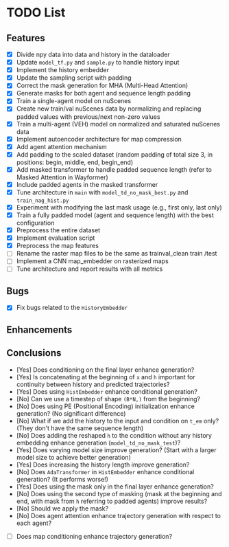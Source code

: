 # TODO List

## Features
- [x] Divide npy data into data and history in the dataloader
- [x] Update `model_tf.py` and `sample.py` to handle history input
- [x] Implement the history embedder
- [x] Update the sampling script with padding
- [x] Correct the mask generation for MHA (Multi-Head Attention)
- [x] Generate masks for both agent and sequence length padding
- [x] Train a single-agent model on nuScenes
- [x] Create new train/val nuScenes data by normalizing and replacing padded values with previous/next non-zero values
- [x] Train a multi-agent (VEH) model on normalized and saturated nuScenes data
- [x] Implement autoencoder architecture for map compression
- [x] Add agent attention mechanism
- [x] Add padding to the scaled dataset (random padding of total size 3, in positions: begin, middle, end, begin_end)
- [x] Add masked transformer to handle padded sequence length (refer to Masked Attention in Wayformer)
- [x] Include padded agents in the masked transformer
- [x] Tune architecture in `main` with `model_td_no_mask_best.py` and `train_nag_hist.py`
- [x] Experiment with modifying the last mask usage (e.g., first only, last only)
- [x] Train a fully padded model (agent and sequence length) with the best configuration
- [x] Preprocess the entire dataset
- [x] Implement evaluation script
- [x] Preprocess the map features
- [ ] Rename the raster map files to be the same as trainval_clean train /test 
- [ ] Implement a CNN map_embedder on rasterized maps
- [ ] Tune architecture and report results with all metrics

## Bugs
- [x] Fix bugs related to the `HistoryEmbedder`

## Enhancements

## Conclusions
- [Yes] Does conditioning on the final layer enhance generation?
- [Yes] Is concatenating at the beginning of `x` and `h` important for continuity between history and predicted trajectories?
- [Yes] Does using `HistEmbedder` enhance conditional generation?
- [No] Can we use a timestep of shape `(B*N,)` from the beginning?
- [No] Does using PE (Positional Encoding) initialization enhance generation? (No significant difference)
- [No] What if we add the history to the input and condition on `t_em` only? (They don't have the same sequence length)
- [No] Does adding the reshaped `h` to the condition without any history embedding enhance generation (`model_td_no_mask_test`)? 
- [Yes] Does varying model size improve generation? (Start with a larger model size to achieve better generation)
- [Yes] Does increasing the history length improve generation?
- [No] Does `AdaTransformer` in `HistEmbedder` enhance conditional generation? (It performs worse!)
- [Yes] Does using the mask only in the final layer enhance generation?
- [No] Does using the second type of masking (mask at the beginning and end, with mask from `h` referring to padded agents) improve results?
- [No] Should we apply the mask?
- [No] Does agent attention enhance trajectory generation with respect to each agent?
- [ ] Does map conditioning enhance trajectory generation?
